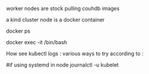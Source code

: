 
worker nodes are stock pulling couhdb images

a kind cluster node is a docker container

docker ps

docker exec -it <container name> /bin/bash


How see kubectl logs :
various ways to try according to :

#if using systemd in node
journalctl -u kubelet

